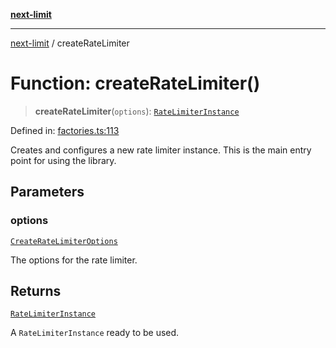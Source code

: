 [**next-limit**](../README.md)

***

[next-limit](../README.md) / createRateLimiter

# Function: createRateLimiter()

> **createRateLimiter**(`options`): [`RateLimiterInstance`](../interfaces/RateLimiterInstance.md)

Defined in: [factories.ts:113](https://github.com/saoudi-h/next-limit/blob/a021d5ea56d9eb46030653e5f5bb1bd56648180d/src/factories.ts#L113)

Creates and configures a new rate limiter instance.
This is the main entry point for using the library.

## Parameters

### options

[`CreateRateLimiterOptions`](../interfaces/CreateRateLimiterOptions.md)

The options for the rate limiter.

## Returns

[`RateLimiterInstance`](../interfaces/RateLimiterInstance.md)

A `RateLimiterInstance` ready to be used.
